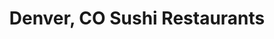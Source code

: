 ---
layout: city
title: Denver, CO Sushi Restaurants
permalink: /colorado/denver/
stateAbbr: CO
stateName: Colorado
cityName: Denver

---